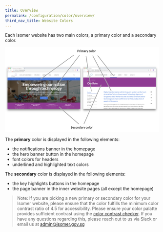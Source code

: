 ```yaml
---
title: Overview
permalink: /configuration/color/overview/
third_nav_title: Website Colors
---
```

Each Isomer website has two main colors, a primary color and a secondary color.

![Image showing where the primary and secondary colors show up](/images/resources/website_colors.PNG)

The **primary** color is displayed in the following elements:
* the notifications banner in the homepage
* the hero banner button in the homepage
* font colors for headers
* underlined and highlighted text colors

The **secondary** color is displayed in the following elements:
* the key highlights buttons in the homepage
* the page banner in the inner website pages (all except the homepage)

> Note: If you are picking a new primary or secondary color for your Isomer website, please ensure that the color fulfills the minimum color contrast ratio of 4.5 for accessibility. Please ensure your color palatte provides sufficient contrast using the [color contrast checker](https://webaim.org/resources/contrastchecker/). If you have any questions regarding this, please reach out to us via Slack or email us at <admin@isomer.gov.sg>
